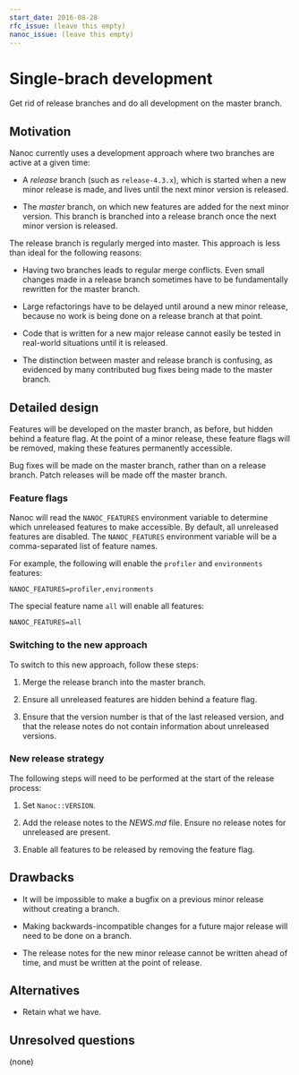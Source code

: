 ```yaml
---
start_date: 2016-08-28
rfc_issue: (leave this empty)
nanoc_issue: (leave this empty)
---
```


# Single-brach development

Get rid of release branches and do all development on the master branch.

## Motivation

Nanoc currently uses a development approach where two branches are active at a given time:

* A _release_ branch (such as `release-4.3.x`), which is started when a new minor release is made, and lives until the next minor version is released.

* The _master_ branch, on which new features are added for the next minor version. This branch is branched into a release branch once the next minor version is released.

The release branch is regularly merged into master. This approach is less than ideal for the following reasons:

* Having two branches leads to regular merge conflicts. Even small changes made in a release branch sometimes have to be fundamentally rewritten for the master branch.

* Large refactorings have to be delayed until around a new minor release, because no work is being done on a release branch at that point.

* Code that is written for a new major release cannot easily be tested in real-world situations until it is released.

* The distinction between master and release branch is confusing, as evidenced by many contributed bug fixes being made to the master branch.

## Detailed design

Features will be developed on the master branch, as before, but hidden behind a feature flag. At the point of a minor release, these feature flags will be removed, making these features permanently accessible.

Bug fixes will be made on the master branch, rather than on a release branch. Patch releases will be made off the master branch.

### Feature flags

Nanoc will read the `NANOC_FEATURES` environment variable to determine which unreleased features to make accessible. By default, all unreleased features are disabled. The `NANOC_FEATURES` environment variable will be a comma-separated list of feature names.

For example, the following will enable the `profiler` and `environments` features:

```
NANOC_FEATURES=profiler,environments
```

The special feature name `all` will enable all features:

```
NANOC_FEATURES=all
```

### Switching to the new approach

To switch to this new approach, follow these steps:

1. Merge the release branch into the master branch.

2. Ensure all unreleased features are hidden behind a feature flag.

3. Ensure that the version number is that of the last released version, and that the release notes do not contain information about unreleased versions.

### New release strategy

The following steps will need to be performed at the start of the release process:

1. Set `Nanoc::VERSION`.

2. Add the release notes to the _NEWS.md_ file. Ensure no release notes for unreleased are present.

3. Enable all features to be released by removing the feature flag.

## Drawbacks

* It will be impossible to make a bugfix on a previous minor release without creating a branch.

* Making backwards-incompatible changes for a future major release will need to be done on a branch.

* The release notes for the new minor release cannot be written ahead of time, and must be written at the point of release.

## Alternatives

* Retain what we have.

## Unresolved questions

(none)
